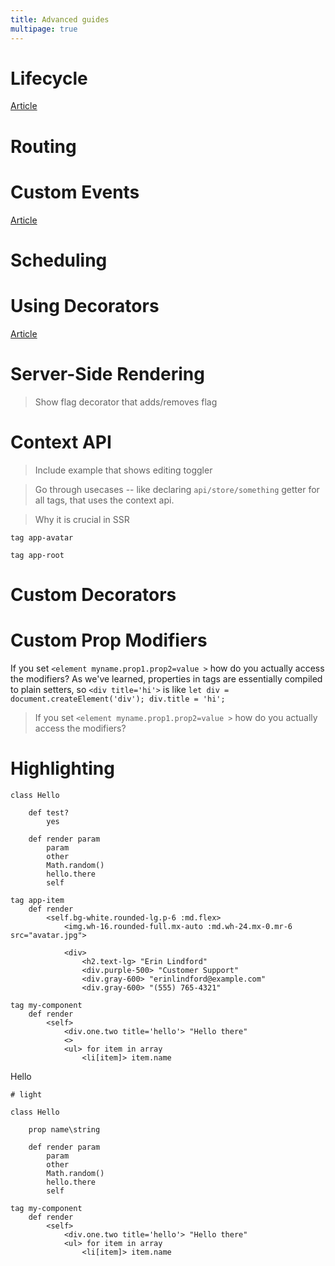 ```yaml
---
title: Advanced guides
multipage: true
---
```


# Lifecycle

[Article](/articles/lifecycle.md)

# Routing

# Custom Events

[Article](/articles/special-events.md)

# Scheduling

# Using Decorators

[Article](/articles/decorators.md)

# Server-Side Rendering

> Show flag decorator that adds/removes flag

# Context API

> Include example that shows editing toggler

> Go through usecases -- like declaring `api/store/something` getter for all tags, that uses the context api.

> Why it is crucial in SSR

```imba
tag app-avatar

tag app-root

```

# Custom Decorators

# Custom Prop Modifiers

If you set `<element myname.prop1.prop2=value >` how do you actually access the modifiers? As we've learned, properties in tags are essentially compiled to plain setters, so `<div title='hi'>` is like `let div = document.createElement('div'); div.title = 'hi';`

> If you set `<element myname.prop1.prop2=value >` how do you actually access the modifiers?

# Highlighting

```imba
class Hello

    def test?
        yes

    def render param
        param
        other
        Math.random()
        hello.there
        self

tag app-item
	def render
		<self.bg-white.rounded-lg.p-6 :md.flex>
			<img.wh-16.rounded-full.mx-auto :md.wh-24.mx-0.mr-6 src="avatar.jpg">

			<div>
				<h2.text-lg> "Erin Lindford"
				<div.purple-500> "Customer Support"
				<div.gray-600> "erinlindford@example.com"
				<div.gray-600> "(555) 765-4321"

tag my-component
    def render
        <self>
            <div.one.two title='hello'> "Hello there"
            <>
            <ul> for item in array
                <li[item]> item.name
```
Hello

```imba
# light

class Hello

    prop name\string

    def render param
        param
        other
        Math.random()
        hello.there
        self

tag my-component
    def render
        <self>
            <div.one.two title='hello'> "Hello there"
            <ul> for item in array
                <li[item]> item.name
```